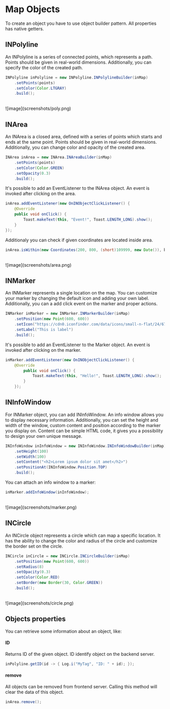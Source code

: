 # __Map Objects__

To create an object you have to use object builder pattern.
All properties has native getters. 

## __INPolyline__

An INPolyline is a series of connected points, which represents a path.
Points should be given in real-world dimensions. Additionally, you can specify the color of the created path.

```java
INPolyline inPolyline = new INPolyline.INPolylineBuilder(inMap)
    .setPoints(points)
    .setColor(Color.LTGRAY)
    .build();
```

<br>
![image](screenshots/poly.png)
<br>

## __INArea__

An INArea is a closed area, defined with a series of points which starts and ends at the same point.
Points should be given in real-world dimensions. Additionally, you can change color and opacity of the created area.

```java
INArea inArea = new INArea.INAreaBuilder(inMap)
    .setPoints(points)
    .setColor(Color.GREEN)
    .setOpacity(0.3)
    .build();
```

It's possible to add an EventListener to the INArea object. An event is invoked after clicking on the area.

```java
inArea.addEventListener(new OnINObjectClickListener() {
	@Override
	public void onClick() {
		Toast.makeText(this, "Event!", Toast.LENGTH_LONG).show();
	}
});
```

Additionaly you can check if given coordinates are located inside area.

```java
inArea.isWithin(new Coordinates(200, 800, (short)109999, new Date()), bool -> Log.i("Indoor", "Is within: " + bool));
```

<br>
![image](screenshots/area.png)
<br>

## __INMarker__

An INMarker represents a single location on the map. You can customize your marker by changing the default icon and adding your own label.
Additionally, you can a add click event on the marker and proper actions.

```java
INMarker inMarker = new INMarker.INMarkerBuilder(inMap)
    .setPosition(new Point(600, 600))
    .setIcon("https://cdn0.iconfinder.com/data/icons/small-n-flat/24/678111-map-marker-512.png")
    .setLabel("This is label")
    .build();
```

It's possible to add an EventListener to the Marker object. An event is invoked after clicking on the marker.

```java
inMarker.addEventListener(new OnINObjectClickListener() {
    @Override
        public void onClick() {
            Toast.makeText(this, "Hello!", Toast.LENGTH_LONG).show();
        }
    });
```

## __INInfoWindow__

For INMarker object, you can add INInfoWindow. An info window allows you to display necessary information.
Additionally, you can set the height and width of the window, custom content and position according to the marker you display on.
Content can be simple HTML code, it gives you a possibility to design your own unique message.

```java
INInfoWindow inInfoWindow = new INInfoWindow.INInfoWindowBuilder(inMap)
    .setHeight(100)
    .setWidth(100)
    .setContent("<h2>Lorem ipsum dolor sit amet</h2>")
    .setPositionAt(INInfoWindow.Position.TOP)
    .build();
```

You can attach an info window to a marker:
```java
inMarker.addInfoWindow(inInfoWindow);
```

<br>
![image](screenshots/marker.png)
<br>

## INCircle

An INCircle object represents a circle which can map a specific location. 
It has the ability to change the color and radius of the circle and customize the border set on the circle.

```java
INCircle inCircle = new INCircle.INCircleBuilder(inMap)
	.setPosition(new Point(600, 600))
	.setRadius(8)
	.setOpacity(0.3)
	.setColor(Color.RED)
	.setBorder(new Border(30, Color.GREEN))
	.build();
```
<br>
![image](screenshots/circle.png)
<br>

## __Objects properties__
You can retrieve some information about an object, like:

#### ID
Returns ID of the given object. ID identify object on the backend server.
```java
inPolyline.getID(id -> { Log.i("MyTag", "ID: " + id); });
```
#### remove
All objects can be removed from frontend server.
Calling this method will clear the data of this object.
```java
inArea.remove();
```
